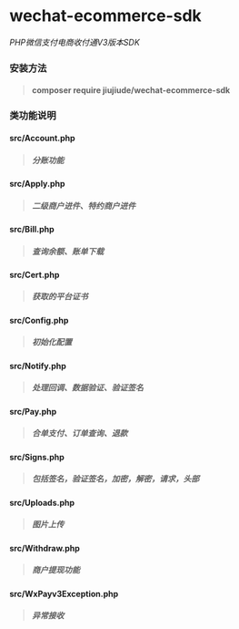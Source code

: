 # wechat-ecommerce-sdk

_PHP微信支付电商收付通V3版本SDK_

### 安装方法
> #### composer require jiujiude/wechat-ecommerce-sdk

### 类功能说明

#### src/Account.php
> #####  分账功能

#### src/Apply.php
> ##### 二级商户进件、特约商户进件

#### src/Bill.php
> ##### 查询余额、账单下载

#### src/Cert.php
> ##### 获取的平台证书

#### src/Config.php
> ##### 初始化配置

#### src/Notify.php
> ##### 处理回调、数据验证、验证签名

#### src/Pay.php
> ##### 合单支付、订单查询、退款

#### src/Signs.php
> #####  包括签名，验证签名，加密，解密，请求，头部

#### src/Uploads.php
> #####  图片上传

#### src/Withdraw.php
> #####  商户提现功能

#### src/WxPayv3Exception.php
> ##### 异常接收


    


